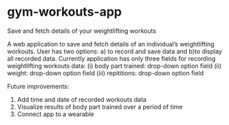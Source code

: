 # gym-workouts-app
Save and fetch details of your weightlifting workouts

A web application to save and fetch details of an individual’s weightlifting workouts. 
User has two options: a) to record and save data and b)to display all recorded data. 
Currently application has only three fields for recording weightlifting workouts data:
(i) body part trained: drop-down option field
(ii)  weight: drop-down option field 
(iii) repititions: drop-down option field


Future improvements:
1. Add time and date of recorded workouts data
2. Visualize results of body part trained over a period of time
3. Connect app to a wearable
